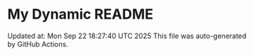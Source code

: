 # My Dynamic README
Updated at: Mon Sep 22 18:27:40 UTC 2025
This file was auto-generated by GitHub Actions.
